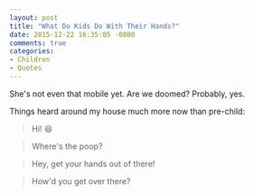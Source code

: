 ```yaml
---
layout: post
title: "What Do Kids Do With Their Hands?"
date: 2015-12-22 16:35:05 -0800
comments: true
categories: 
- Children
- Quotes
---
```

She's not even that mobile yet.  Are we doomed?  Probably, yes.  

Things heard around my house much more now than pre-child:

> Hi! 😆

> Where's the poop?

> Hey, get your hands out of there!

> How'd you get over there?
